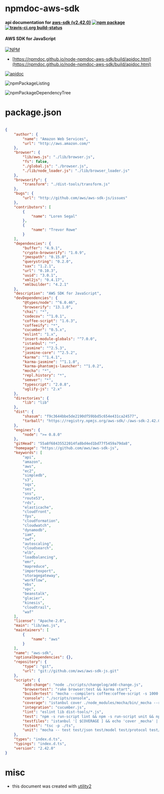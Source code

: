 # npmdoc-aws-sdk

#### api documentation for  [aws-sdk (v2.42.0)](https://github.com/aws/aws-sdk-js)  [![npm package](https://img.shields.io/npm/v/npmdoc-aws-sdk.svg?style=flat-square)](https://www.npmjs.org/package/npmdoc-aws-sdk) [![travis-ci.org build-status](https://api.travis-ci.org/npmdoc/node-npmdoc-aws-sdk.svg)](https://travis-ci.org/npmdoc/node-npmdoc-aws-sdk)

#### AWS SDK for JavaScript

[![NPM](https://nodei.co/npm/aws-sdk.png?downloads=true&downloadRank=true&stars=true)](https://www.npmjs.com/package/aws-sdk)

- [https://npmdoc.github.io/node-npmdoc-aws-sdk/build/apidoc.html](https://npmdoc.github.io/node-npmdoc-aws-sdk/build/apidoc.html)

[![apidoc](https://npmdoc.github.io/node-npmdoc-aws-sdk/build/screenCapture.buildCi.browser.%252Ftmp%252Fbuild%252Fapidoc.html.png)](https://npmdoc.github.io/node-npmdoc-aws-sdk/build/apidoc.html)

![npmPackageListing](https://npmdoc.github.io/node-npmdoc-aws-sdk/build/screenCapture.npmPackageListing.svg)

![npmPackageDependencyTree](https://npmdoc.github.io/node-npmdoc-aws-sdk/build/screenCapture.npmPackageDependencyTree.svg)



# package.json

```json

{
    "author": {
        "name": "Amazon Web Services",
        "url": "http://aws.amazon.com/"
    },
    "browser": {
        "lib/aws.js": "./lib/browser.js",
        "fs": false,
        "./global.js": "./browser.js",
        "./lib/node_loader.js": "./lib/browser_loader.js"
    },
    "browserify": {
        "transform": "./dist-tools/transform.js"
    },
    "bugs": {
        "url": "http://github.com/aws/aws-sdk-js/issues"
    },
    "contributors": [
        {
            "name": "Loren Segal"
        },
        {
            "name": "Trevor Rowe"
        }
    ],
    "dependencies": {
        "buffer": "4.9.1",
        "crypto-browserify": "1.0.9",
        "jmespath": "0.15.0",
        "querystring": "0.2.0",
        "sax": "1.2.1",
        "url": "0.10.3",
        "uuid": "3.0.1",
        "xml2js": "0.4.17",
        "xmlbuilder": "4.2.1"
    },
    "description": "AWS SDK for JavaScript",
    "devDependencies": {
        "@types/node": "^6.0.46",
        "browserify": "13.1.0",
        "chai": "*",
        "codecov": "^1.0.1",
        "coffee-script": "1.6.3",
        "coffeeify": "*",
        "cucumber": "0.5.x",
        "eslint": "1.x",
        "insert-module-globals": "^7.0.0",
        "istanbul": "*",
        "jasmine": "^2.5.3",
        "jasmine-core": "^2.5.2",
        "karma": "^1.4.1",
        "karma-jasmine": "^1.1.0",
        "karma-phantomjs-launcher": "^1.0.2",
        "mocha": "*",
        "repl.history": "*",
        "semver": "*",
        "typescript": "2.0.8",
        "uglify-js": "2.x"
    },
    "directories": {
        "lib": "lib"
    },
    "dist": {
        "shasum": "f9c3644bbe5de2190df59bbd5c654e431ca24577",
        "tarball": "https://registry.npmjs.org/aws-sdk/-/aws-sdk-2.42.0.tgz"
    },
    "engines": {
        "node": ">= 0.8.0"
    },
    "gitHead": "55a8f68435522014fa8bd4ed1bd77f5459a79da8",
    "homepage": "https://github.com/aws/aws-sdk-js",
    "keywords": [
        "api",
        "amazon",
        "aws",
        "ec2",
        "simpledb",
        "s3",
        "sqs",
        "ses",
        "sns",
        "route53",
        "rds",
        "elasticache",
        "cloudfront",
        "fps",
        "cloudformation",
        "cloudwatch",
        "dynamodb",
        "iam",
        "swf",
        "autoscaling",
        "cloudsearch",
        "elb",
        "loadbalancing",
        "emr",
        "mapreduce",
        "importexport",
        "storagegateway",
        "workflow",
        "ebs",
        "vpc",
        "beanstalk",
        "glacier",
        "kinesis",
        "cloudtrail",
        "waf"
    ],
    "license": "Apache-2.0",
    "main": "lib/aws.js",
    "maintainers": [
        {
            "name": "aws"
        }
    ],
    "name": "aws-sdk",
    "optionalDependencies": {},
    "repository": {
        "type": "git",
        "url": "git://github.com/aws/aws-sdk-js.git"
    },
    "scripts": {
        "add-change": "node ./scripts/changelog/add-change.js",
        "browsertest": "rake browser:test && karma start",
        "buildertest": "mocha --compilers coffee:coffee-script -s 1000 -t 10000 dist-tools/test",
        "console": "./scripts/console",
        "coverage": "istanbul cover ./node_modules/mocha/bin/_mocha --reporter=lcovonly -- test test/json test/model test/protocol test/query test/services test/signers test/xml test/s3 test/cloudfront test/dynamodb test/polly",
        "integration": "cucumber.js",
        "lint": "eslint lib dist-tools/*.js",
        "test": "npm -s run-script lint && npm -s run-script unit && npm -s run-script buildertest && npm -s run-script browsertest && ([ -f configuration ] && npm -s run-script integration || true)",
        "testfiles": "istanbul '[ $COVERAGE ] && echo 'cover _mocha' || echo 'test mocha''",
        "tstest": "tsc -p ./ts",
        "unit": "mocha -- test test/json test/model test/protocol test/query test/services test/signers test/xml test/s3 test/cloudfront test/dynamodb test/polly"
    },
    "types": "index.d.ts",
    "typings": "index.d.ts",
    "version": "2.42.0"
}
```



# misc
- this document was created with [utility2](https://github.com/kaizhu256/node-utility2)
